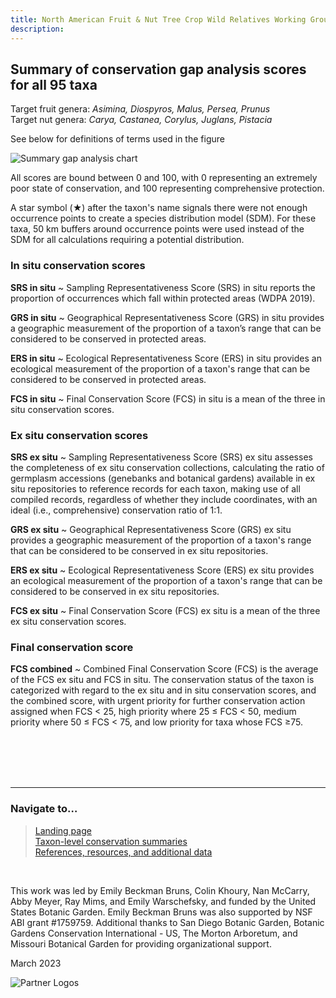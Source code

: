 ```yaml
---
title: North American Fruit & Nut Tree Crop Wild Relatives Working Group
description:  
---
```


## Summary of conservation gap analysis scores for all 95 taxa

Target fruit genera: *Asimina, Diospyros, Malus, Persea, Prunus*<br>
Target nut genera: *Carya, Castanea, Corylus, Juglans, Pistacia*

See below for definitions of terms used in the figure

<img src="https://NorthAmericanFruitNutTreeCWR.github.io/pages/All-GapAnalysis-Scores-Chart.png" alt="Summary gap analysis chart"/>

<br>

All scores are bound between 0 and 100, with 0 representing an extremely poor state of conservation, and 100 representing comprehensive protection.

A star symbol (★) after the taxon's name signals there were not enough occurrence points to create a species distribution model (SDM). For these taxa, 50 km buffers around occurrence points were used instead of the SDM for all calculations requiring a potential distribution.

### In situ conservation scores

**SRS in situ** ~ Sampling Representativeness Score (SRS) in situ reports the proportion of occurrences which fall within protected areas (WDPA 2019).

**GRS in situ** ~ Geographical Representativeness Score (GRS) in situ provides a geographic measurement of the proportion of a taxon’s range that can be considered to be conserved in protected areas.

**ERS in situ** ~ Ecological Representativeness Score (ERS) in situ provides an ecological measurement of the proportion of a taxon's range that can be considered to be conserved in protected areas.

**FCS in situ** ~ Final Conservation Score (FCS) in situ is a mean of the three in situ conservation scores. 

### Ex situ conservation scores

**SRS ex situ** ~ Sampling Representativeness Score (SRS) ex situ assesses the completeness of ex situ conservation collections, calculating the ratio of germplasm accessions (genebanks and botanical gardens) available in ex situ repositories to reference records for each taxon, making use of all compiled records, regardless of whether they include coordinates, with an ideal (i.e., comprehensive) conservation ratio of 1:1. 

**GRS ex situ** ~ Geographical Representativeness Score (GRS) ex situ provides a geographic measurement of the proportion of a taxon's range that can be considered to be conserved in ex situ repositories. 

**ERS ex situ** ~ Ecological Representativeness Score (ERS) ex situ provides an ecological measurement of the proportion of a taxon's range that can be considered to be conserved in ex situ repositories. 

**FCS ex situ** ~ Final Conservation Score (FCS) ex situ is a mean of the three ex situ conservation scores.

### Final conservation score

**FCS combined** ~ Combined Final Conservation Score (FCS) is the average of the FCS ex situ and FCS in situ. The conservation status of the taxon is categorized with regard to the ex situ and in situ conservation scores, and the combined score, with urgent priority for further conservation action assigned when FCS < 25, high priority where 25 ≤ FCS < 50, medium priority where 50 ≤ FCS < 75, and low priority for taxa whose FCS ≥75.

<br>
<br>
<br>
<br>

---

### Navigate to…
> <a href="https://NorthAmericanFruitNutTreeCWR.github.io">Landing page</a><br>
  <a href="https://NorthAmericanFruitNutTreeCWR.github.io/pages/taxa-home">Taxon-level conservation summaries</a><br>
  <a href="https://NorthAmericanFruitNutTreeCWR.github.io/pages/references">References, resources, and additional data</a>

<br>

This work was led by Emily Beckman Bruns, Colin Khoury, Nan McCarry, Abby Meyer, Ray Mims, and Emily Warschefsky, and funded by the United States Botanic Garden. Emily Beckman Bruns was also supported by NSF ABI grant #1759759. Additional thanks to San Diego Botanic Garden, Botanic Gardens Conservation International - US, The Morton Arboretum, and Missouri Botanical Garden for providing organizational support. 

March 2023

<img src="https://NorthAmericanFruitNutTreeCWR.github.io/pages/partner-logos-composite.png" alt="Partner Logos"/>
